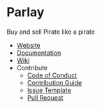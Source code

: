 
# Parlay
Buy and sell Pirate like a pirate

- [Website](https://aronanda.github.io/parlay/)
- [Documentation](https://aronanda.github.io/parlay/docs)
- [Wiki](https://github.com/aronanda/parlay/wiki)
- Contribute
  + [Code of Conduct](./.github/CODE_OF_CONDUCT.md)
  + [Contribution Guide](./.github/CONTRIBUTING.md)
  + [Issue Template](./.github/ISSUE_TEMPLATE.md)
  + [Pull Request](./.github/PULL_REQUEST_TEMPLATE.md)
